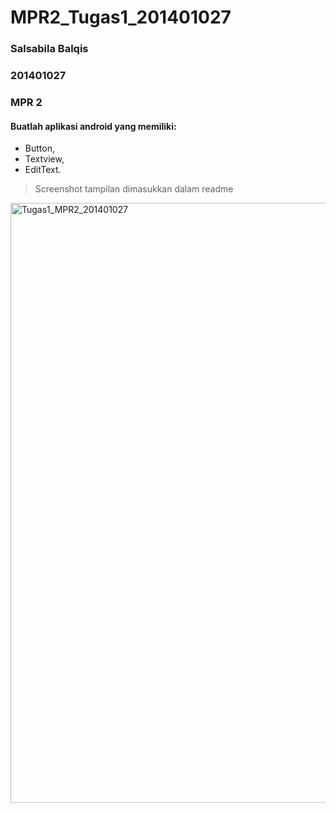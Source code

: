 # MPR2_Tugas1_201401027
### Salsabila Balqis
### 201401027
### MPR 2

#### Buatlah aplikasi android yang memiliki: 
- Button, 
- Textview, 
- EditText.

> Screenshot tampilan dimasukkan dalam readme
<img width="960" alt="Tugas1_MPR2_201401027" src="https://user-images.githubusercontent.com/86075019/196701610-8e319086-6c89-4b10-a1b2-498c7c51c1df.png">
